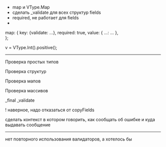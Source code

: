 - map и VType.Map
- сделать _validate для всех структур fields
- required, не работает для fields
- 

map: {
  key: {validate: ...},
  required: true,
  value: {
    ...: ...
  },  
};

v = VType.Int().positive();

-----

Проверка простых типов

Проверка структур

Проверка мапов

Проверка массивов

_final
_validate

! наверное, надо отказаться от copyFields

сделать контекст в котором говорить, как сообщать об ошибке и куда выдавать сообщение

-----

нет повторного использования валидаторов, а хотелось бы


